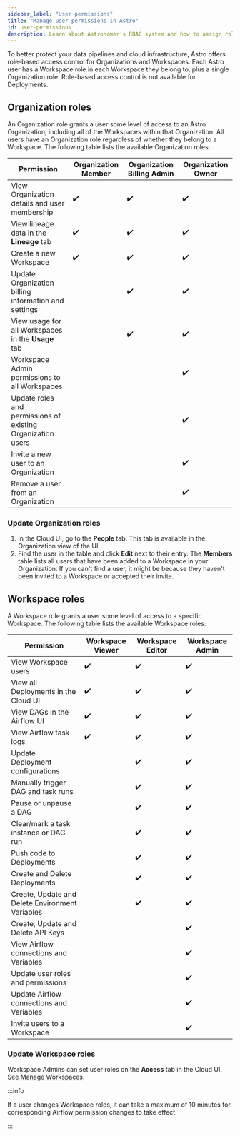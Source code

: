 ```yaml
---
sidebar_label: "User permissions"
title: "Manage user permissions in Astro"
id: user-permissions
description: Learn about Astronomer's RBAC system and how to assign roles to users.
---
```


To better protect your data pipelines and cloud infrastructure, Astro offers role-based access control for Organizations and Workspaces. Each Astro user has a Workspace role in each Workspace they belong to, plus a single Organization role. Role-based access control is not available for Deployments.

## Organization roles

An Organization role grants a user some level of access to an Astro Organization, including all of the Workspaces within that Organization. All users have an Organization role regardless of whether they belong to a Workspace. The following table lists the available Organization roles:

| Permission                                                  | **Organization Member** | **Organization Billing Admin** | **Organization Owner** |
| ----------------------------------------------------------- | ----------------------- | ------------------------------ | ---------------------- |
| View Organization details and user membership               | ✔️                      | ✔️                             | ✔️                     |
| View lineage data in the **Lineage** tab                    | ✔️                      | ✔️                             | ✔️                     |
| Create a new Workspace                                      | ✔️                      | ✔️                             | ✔️                     |
| Update Organization billing information and settings        |                         | ✔️                             | ✔️                     |
| View usage for all Workspaces in the **Usage** tab          |                         | ✔️                             | ✔️                     |
| Workspace Admin permissions to all Workspaces               |                         |                                | ✔️                     |
| Update roles and permissions of existing Organization users |                         |                                | ✔️                     |
| Invite a new user to an Organization                        |                         |                                | ✔️                     |
| Remove a user from an Organization                          |                         |                                | ✔️                     |

### Update Organization roles

1. In the Cloud UI, go to the **People** tab. This tab is available in the Organization view of the UI.
2. Find the user in the table and click **Edit** next to their entry. The **Members** table lists all users that have been added to a Workspace in your Organization. If you can't find a user, it might be because they haven't been invited to a Workspace or accepted their invite.

## Workspace roles

A Workspace role grants a user some level of access to a specific Workspace. The following table lists the available Workspace roles:

| Permission                                      | **Workspace Viewer** | **Workspace Editor** | **Workspace Admin** |
| ----------------------------------------------- | -------------------- | -------------------- | ------------------- |
| View Workspace users                            | ✔️                   | ✔️                   | ✔️                  |
| View all Deployments in the Cloud UI            | ✔️                   | ✔️                   | ✔️                  |
| View DAGs in the Airflow UI                     | ✔️                   | ✔️                   | ✔️                  |
| View Airflow task logs                          | ✔️                   | ✔️                   | ✔️                  |
| Update Deployment configurations                |                      | ✔️                   | ✔️                  |
| Manually trigger DAG and task runs              |                      | ✔️                   | ✔️                  |
| Pause or unpause a DAG                          |                      | ✔️                   | ✔️                  |
| Clear/mark a task instance or DAG run           |                      | ✔️                   | ✔️                  |
| Push code to Deployments                        |                      | ✔️                   | ✔️                  |
| Create and Delete Deployments                   |                      | ✔️                   | ✔️                  |
| Create, Update and Delete Environment Variables |                      | ✔️                   | ✔️                  |
| Create, Update and Delete API Keys              |                      |                      | ✔️                  |
| View Airflow connections and Variables          |                      |                      | ✔️                  |
| Update user roles and permissions               |                      |                      | ✔️                  |
| Update Airflow connections and Variables        |                      |                      | ✔️                  |
| Invite users to a Workspace                     |                      |                      | ✔️                  |

### Update Workspace roles

Workspace Admins can set user roles on the **Access** tab in the Cloud UI. See [Manage Workspaces](manage-workspaces.md#manage-workspace-users).

:::info

If a user changes Workspace roles, it can take a maximum of 10 minutes for corresponding Airflow permission changes to take effect.

:::
